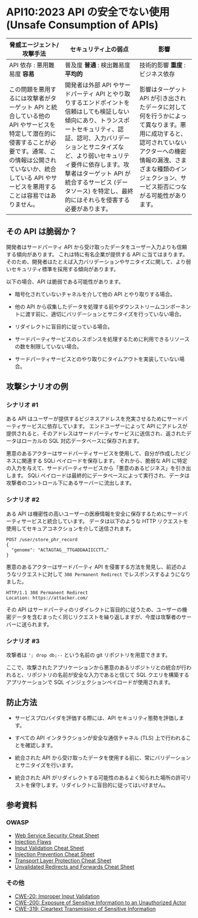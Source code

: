 # API10:2023 API の安全でない使用 (Unsafe Consumption of APIs)

| 脅威エージェント/攻撃手法 | セキュリティ上の弱点 | 影響 |
| - | - | - |
| API 依存 : 悪用難易度 **容易** | 普及度 **普通** : 検出難易度 **平均的** | 技術的影響 **重度** : ビジネス依存 |
| この問題を悪用するには攻撃者がターゲット API と統合している他の API やサービスを特定して潜在的に侵害することが必要です。通常、この情報は公開されていないか、統合している API やサービスを悪用することは容易ではありません。 | 開発者は外部 API やサードパーティ API とやり取りするエンドポイントを信頼はしても検証しない傾向にあり、トランスポートセキュリティ、認証、認可、入力バリデーションとサニタイズなど、より弱いセキュリティ要件に依存します。攻撃者はターゲット API が統合するサービス (データソース) を特定し、最終的にはそれらを侵害する必要があります。 | 影響はターゲット API が引き出されたデータに対して何を行うかによって異なります。悪用に成功すると、認可されていないアクターへの機密情報の漏洩、さまざまな種類のインジェクション、サービス拒否につながる可能性があります。 |

## その API は脆弱か？

開発者はサードパーティ API から受け取ったデータをユーザー入力よりも信頼する傾向があります。
これは特に有名企業が提供する API に当てはまります。
そのため、開発者はたとえば入力バリデーションやサニタイズに関して、より弱いセキュリティ標準を採用する傾向があります。


以下の場合、API は脆弱である可能性があります。

* 暗号化されていないチャネルを介して他の API とやり取りする場合。
* 他の API から収集したデータを処理する前やダウンストリームコンポーネントに渡す前に、適切にバリデーションとサニタイズを行っていない場合。

* リダイレクトに盲目的に従っている場合。
* サードパーティサービスのレスポンスを処理するために利用できるリソースの数を制限していない場合。

* サードパーティサービスとのやり取りにタイムアウトを実装していない場合。

## 攻撃シナリオの例

### シナリオ #1

ある API はユーザーが提供するビジネスアドレスを充実させるためにサードパーティサービスに依存しています。
エンドユーザーによって API にアドレスが提供されると、そのアドレスはサードパーティサービスに送信され、返されたデータはローカルの SQL 対応データベースに保存されます。



悪意のあるアクターはサードパーティサービスを使用して、自分が作成したビジネスに関連する SQLi ペイロードを保存します。
それから、脆弱な API に特定の入力を与えて、サードパーティサービスから「悪意のあるビジネス」を引き出します。
SQLi ペイロードは最終的にデータベースによって実行され、データは攻撃者のコントロール下にあるサーバーに流出します。



### シナリオ #2

ある API は機密性の高いユーザーの医療情報を安全に保存するためにサードパーティサービスと統合しています。
データは以下のような HTTP リクエストを使用してセキュアコネクションを介して送信されます。


```
POST /user/store_phr_record
{
  "genome": "ACTAGTAG__TTGADDAAIICCTT…"
}
```

悪意のあるアクターはサードパーティ API を侵害する方法を発見し、前述のようなリクエストに対して `308 Permanent Redirect` でレスポンスするようになりました。


```
HTTP/1.1 308 Permanent Redirect
Location: https://attacker.com/
```

その API はサードパーティのリダイレクトに盲目的に従うため、ユーザーの機密データを含むまったく同じリクエストを繰り返しますが、今度は攻撃者のサーバーに送られます。



### シナリオ #3

攻撃者は `'; drop db;--` という名前の git リポジトリを用意できます。

ここで、攻撃されたアプリケーションから悪意のあるリポジトリとの統合が行われると、リポジトリの名前が安全な入力であると信じて SQL クエリを構築するアプリケーションで SQL インジェクションペイロードが使用されます。



## 防止方法

* サービスプロバイダを評価する際には、API セキュリティ態勢を評価します。
* すべての API インタラクションが安全な通信チャネル (TLS) 上で行われることを確認します。
* 統合された API から受け取ったデータを使用する前に、常にバリデーションとサニタイズを行います。

* 統合された API がリダイレクトする可能性のあるよく知られた場所の許可リストを保守します。リダイレクトに盲目的に従ってはいけません。



## 参考資料

### OWASP

* [Web Service Security Cheat Sheet][1]
* [Injection Flaws][2]
* [Input Validation Cheat Sheet][3]
* [Injection Prevention Cheat Sheet][4]
* [Transport Layer Protection Cheat Sheet][5]
* [Unvalidated Redirects and Forwards Cheat Sheet][6]

### その他

* [CWE-20: Improper Input Validation][7]
* [CWE-200: Exposure of Sensitive Information to an Unauthorized Actor][8]
* [CWE-319: Cleartext Transmission of Sensitive Information][9]

[1]: https://cheatsheetseries.owasp.org/cheatsheets/Web_Service_Security_Cheat_Sheet.html
[2]: https://www.owasp.org/index.php/Injection_Flaws
[3]: https://cheatsheetseries.owasp.org/cheatsheets/Input_Validation_Cheat_Sheet.html
[4]: https://cheatsheetseries.owasp.org/cheatsheets/Injection_Prevention_Cheat_Sheet.html
[5]: https://cheatsheetseries.owasp.org/cheatsheets/Transport_Layer_Protection_Cheat_Sheet.html
[6]: https://cheatsheetseries.owasp.org/cheatsheets/Unvalidated_Redirects_and_Forwards_Cheat_Sheet.html
[7]: https://cwe.mitre.org/data/definitions/20.html
[8]: https://cwe.mitre.org/data/definitions/200.html
[9]: https://cwe.mitre.org/data/definitions/319.html
